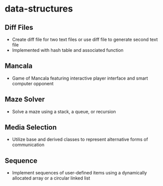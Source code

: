 # data-structures

## Diff Files

* Create diff file for two text files or use diff file to generate second text file
* Implemented with hash table and associated function

## Mancala

* Game of Mancala featuring interactive player interface and smart computer opponent

## Maze Solver

* Solve a maze using a stack, a queue, or recursion

## Media Selection

* Utilize base and derived classes to represent alternative forms of communication

## Sequence

* Implement sequences of user-defined items using a dynamically allocated array or a circular linked list
